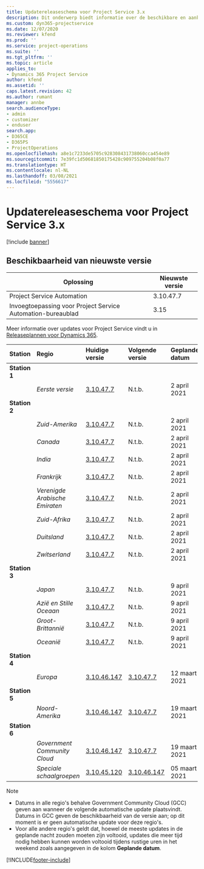 ```yaml
---
title: Updatereleaseschema voor Project Service 3.x
description: Dit onderwerp biedt informatie over de beschikbare en aankomende releases van Dynamics 365 Project Service Automation.
ms.custom: dyn365-projectservice
ms.date: 12/07/2020
ms.reviewer: kfend
ms.prod: ''
ms.service: project-operations
ms.suite: ''
ms.tgt_pltfrm: ''
ms.topic: article
applies_to:
- Dynamics 365 Project Service
author: kfend
ms.assetid: ''
caps.latest.revision: 42
ms.author: rumant
manager: annbe
search.audienceType:
- admin
- customizer
- enduser
search.app:
- D365CE
- D365PS
- ProjectOperations
ms.openlocfilehash: a8e1c7233de5705c928308431738060cca454e89
ms.sourcegitcommit: 7e39fc1d50681850175428c909755204b08f0a77
ms.translationtype: HT
ms.contentlocale: nl-NL
ms.lasthandoff: 03/08/2021
ms.locfileid: "5556617"
---
```

# <a name="update-release-schedule-for-project-service-3x"></a>Updatereleaseschema voor Project Service 3.x

[!include [banner](../includes/psa-now-project-operations.md)]

## <a name="latest-version-availability"></a>Beschikbaarheid van nieuwste versie

| Oplossing  | Nieuwste versie |
|-------|----|
| Project Service Automation    | 3.10.47.7 |
| Invoegtoepassing voor Project Service Automation-bureaublad                | 3.15          |

Meer informatie over updates voor Project Service vindt u in [Releaseplannen voor Dynamics 365](https://docs.microsoft.com/dynamics365/release-plans/). 

| Station  | Regio | Huidige versie | Volgende versie |  Geplande datum
| :---   | :---   | :---   | :---   |:---   |         
|<strong>Station 1</strong> | |  |  | |
| | <i>Eerste versie</i> | [3.10.47.7](whats-new-ur-29.md) | N.t.b. | 2 april 2021
|<strong>Station 2</strong> | |  |  | |
| | <i>Zuid-Amerika</i> | [3.10.47.7](whats-new-ur-29.md) | N.t.b. | 2 april 2021
| | <i>Canada</i> | [3.10.47.7](whats-new-ur-29.md) | N.t.b. | 2 april 2021
| | <i>India</i> | [3.10.47.7](whats-new-ur-29.md) | N.t.b. | 2 april 2021
| | <i>Frankrijk</i> | [3.10.47.7](whats-new-ur-29.md) | N.t.b. | 2 april 2021
| | <i>Verenigde Arabische Emiraten</i> | [3.10.47.7](whats-new-ur-29.md) | N.t.b. | 2 april 2021
| | <i>Zuid-Afrika</i> | [3.10.47.7](whats-new-ur-29.md) | N.t.b. | 2 april 2021
| | <i>Duitsland</i> | [3.10.47.7](whats-new-ur-29.md) | N.t.b. | 2 april 2021
| | <i>Zwitserland</i> | [3.10.47.7](whats-new-ur-29.md) | N.t.b. | 2 april 2021
|<strong>Station 3</strong> | |  |  | |
| | <i>Japan</i> | [3.10.47.7](whats-new-ur-29.md) | N.t.b. | 9 april 2021
| | <i>Azië en Stille Oceaan</i> | [3.10.47.7](whats-new-ur-29.md) | N.t.b. | 9 april 2021
| | <i>Groot-Brittannië</i> | [3.10.47.7](whats-new-ur-29.md) | N.t.b. | 9 april 2021
| | <i>Oceanië</i> | [3.10.47.7](whats-new-ur-29.md) | N.t.b. | 9 april 2021
|<strong>Station 4</strong> | |  |  | |
| | <i>Europa</i> | [3.10.46.147](whats-new-ur-28-6.md) | [3.10.47.7](whats-new-ur-29.md) | 12 maart 2021
|<strong>Station 5</strong> | |  |  | |
| | <i>Noord-Amerika</i> | [3.10.46.147](whats-new-ur-28-6.md) | [3.10.47.7](whats-new-ur-29.md) | 19 maart 2021
|<strong>Station 6</strong> | |  |  | |
| | <i>Government Community Cloud</i> | [3.10.46.147](whats-new-ur-28-6.md) | [3.10.47.7](whats-new-ur-29.md) | 19 maart 2021
| | <i>Speciale schaalgroepen</i> | [3.10.45.120](whats-new-ur-27-6.md) | [3.10.46.147](whats-new-ur-28-6.md) | 05 maart 2021

>[!Note]
> - Datums in alle regio's behalve Government Community Cloud (GCC) geven aan wanneer de volgende automatische update plaatsvindt. Datums in GCC geven de beschikbaarheid van de versie aan; op dit moment is er geen automatische update voor deze regio's.
> - Voor alle andere regio's geldt dat, hoewel de meeste updates in de geplande nacht zouden moeten zijn voltooid, updates die meer tijd nodig hebben kunnen worden voltooid tijdens rustige uren in het weekend zoals aangegeven in de kolom **Geplande datum**.


[!INCLUDE[footer-include](../includes/footer-banner.md)]
